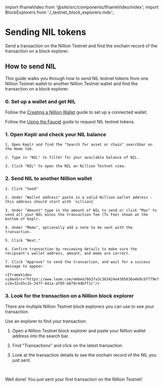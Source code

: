import IframeVideo from '@site/src/components/IframeVideo/index';
import BlockExplorers from './\_testnet_block_explorers.mdx';

# Sending NIL tokens

Send a transaction on the Nillion Testnet and find the onchain record of the transaction on a block explorer.

## How to send NIL

This guide walks you through how to send NIL testnet tokens from one Nillion Testnet wallet to another Nillion Testnet wallet and find the transaction on a block explorer.

### 0. Set up a wallet and get NIL

Follow the [Creating a Nillion Wallet](/guide-testnet-connect) guide to set up a connected wallet.

Follow the [Using the Faucet](/guide-testnet-faucet) guide to request NIL testnet tokens.

### 1. Open Keplr and check your NIL balance

    1. Open Keplr and find the "Search for asset or chain" searchbar on the Home tab.

    2. Type in "NIL" to filter for your available balance of NIL.

    3. Click "NIL" to open the NIL on Nillion Testnet view.

### 2. Send NIL to another Nillion wallet

    1. Click "Send"

    2. Under "Wallet address" paste in a valid Nillion wallet address - this address should start with `nillion1`

    3. Under "Amount" type in the amount of NIL to send or click "Max" to send all your NIL minus the transaction fee (Tx Fee) shown at the bottom of Keplr.

    4. Under "Memo", optionally add a note to be sent with the transaction.

    5. Click "Next."

    6. Confirm transaction by reviewing details to make sure the recipient's wallet address, amount, and memo are correct.

    7. Click "Approve" to send the transaction, and wait for a success message to appear.

    <IframeVideo videoSrc="https://www.loom.com/embed/bb37a3c363424e4385636a4b9cbf779e?sid=32c65c3e-247f-441a-af95-b879c4dbff1c"/>

### 3. Look for the transaction on a Nillion block explorer

There are multiple Nillion Testnet block explorers you can use to see your transaction.

<BlockExplorers/>

Use an explorer to find your transaction:

1. Open a Nillion Testnet block explorer and paste your Nillion wallet address into the search bar.

2. Find "Transactions" and click on the latest transaction.

3. Look at the transaction details to see the onchain record of the NIL you just sent.

<IframeVideo videoSrc="https://www.loom.com/embed/6f9023f29ad547f4b3a4f92bc852c11c?sid=cd8061b7-6ccf-4523-b0c9-094193e084d6"/>

<br/>

Well done! You just sent your first transaction on the Nillion Testnet!
